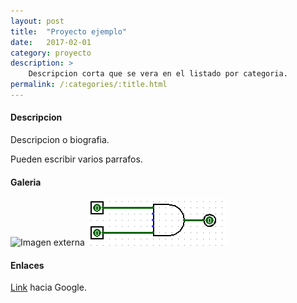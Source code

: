 ```yaml
---
layout: post
title:  "Proyecto ejemplo"
date:   2017-02-01
category: proyecto
description: >
    Descripcion corta que se vera en el listado por categoria.
permalink: /:categories/:title.html
---
```


#### Descripcion

Descripcion o biografia.

Pueden escribir varios parrafos.

#### Galeria

![Imagen externa](http://i.imgur.com/clKyho4.jpg)
![Imagen local](/assets/img/ejemplo/and.gif)

#### Enlaces

[Link](https://www.google.com) hacia Google.